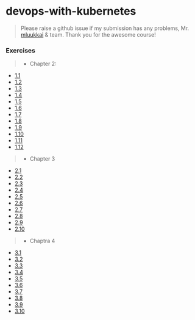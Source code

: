 # devops-with-kubernetes

> Please raise a github issue if my submission has any problems, Mr. [mluukkai](https://github.com/mluukkai) & team. Thank you for the awesome course!

### Exercises

> - Chapter 2:

- [1.1](https://github.com/TheGrinderAC/devops-with-kubernetes/tree/1.1/log_output)
- [1.2](https://github.com/TheGrinderAC/devops-with-kubernetes/tree/1.2/todo%20app)
- [1.3](https://github.com/TheGrinderAC/devops-with-kubernetes/tree/1.3/log_output)
- [1.4](https://github.com/TheGrinderAC/devops-with-kubernetes/tree/1.4/todo%20app)
- [1.5](https://github.com/TheGrinderAC/devops-with-kubernetes/tree/1.5/todo%20app)
- [1.6](https://github.com/TheGrinderAC/devops-with-kubernetes/tree/1.6/todo%20app)
- [1.7](https://github.com/TheGrinderAC/devops-with-kubernetes/tree/1.7/log_output)
- [1.8](https://github.com/TheGrinderAC/devops-with-kubernetes/tree/1.8/todo%20app)
- [1.9](https://github.com/TheGrinderAC/devops-with-kubernetes/tree/1.9/pong-application)
- [1.10](https://github.com/TheGrinderAC/devops-with-kubernetes/tree/1.10/log_output)
- [1.11](https://github.com/TheGrinderAC/devops-with-kubernetes/tree/1.11/log_output)
- [1.12](https://github.com/TheGrinderAC/devops-with-kubernetes/tree/1.12/todo%20app)

> - Chapter 3

- [2.1](https://github.com/TheGrinderAC/devops-with-kubernetes/tree/2.1/log_output)
- [2.2](https://github.com/TheGrinderAC/devops-with-kubernetes/tree/2.2/todo%20app)
- [2.3](https://github.com/TheGrinderAC/devops-with-kubernetes/tree/2.3/log_output)
- [2.4](https://github.com/TheGrinderAC/devops-with-kubernetes/tree/2.4/todo%20app)
- [2.5](https://github.com/TheGrinderAC/devops-with-kubernetes/tree/2.5/log_output)
- [2.6](https://github.com/TheGrinderAC/devops-with-kubernetes/tree/2.6/todo%20app)
- [2.7](https://github.com/TheGrinderAC/devops-with-kubernetes/tree/2.7/pong-application)
- [2.8](https://github.com/TheGrinderAC/devops-with-kubernetes/tree/2.8/todo-backend)
- [2.9](https://github.com/TheGrinderAC/devops-with-kubernetes/tree/2.9/todo-backend)
- [2.10](https://github.com/TheGrinderAC/devops-with-kubernetes/tree/2.10/todo-backend)

> - Chaptra 4

- [3.1](https://github.com/TheGrinderAC/devops-with-kubernetes/tree/3.1/pong-application)
- [3.2](https://github.com/TheGrinderAC/devops-with-kubernetes/tree/3.2/log_output)
- [3.3](https://github.com/TheGrinderAC/devops-with-kubernetes/tree/3.3/log_output)
- [3.4](https://github.com/TheGrinderAC/devops-with-kubernetes/tree/3.4/log_output)
- [3.5](https://github.com/TheGrinderAC/devops-with-kubernetes/tree/3.5/todo%20app)
- [3.6](https://github.com/TheGrinderAC/devops-with-kubernetes/tree/3.6/todo%20app)
- [3.7](https://github.com/TheGrinderAC/devops-with-kubernetes/tree/3.7/todo%20app)
- [3.8](https://github.com/TheGrinderAC/devops-with-kubernetes/tree/3.8/todo%20app)
- [3.9](https://github.com/TheGrinderAC/devops-with-kubernetes/tree/3.9/gcp)
- [3.10](https://github.com/TheGrinderAC/devops-with-kubernetes/tree/3.10/todo-backend)
